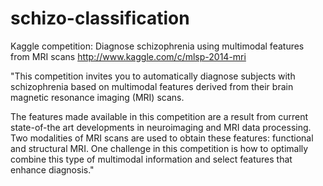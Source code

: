 schizo-classification
=====================

Kaggle competition: Diagnose schizophrenia using multimodal features from MRI scans
http://www.kaggle.com/c/mlsp-2014-mri

"This competition invites you to automatically diagnose subjects with schizophrenia based on multimodal features derived from their brain magnetic resonance imaging (MRI) scans.

The features made available in this competition are a result from current state-of-the art developments in neuroimaging and MRI data processing. Two modalities of MRI scans are used to obtain these features: functional and structural MRI. One challenge in this competition is how to optimally combine this type of multimodal information and select features that enhance diagnosis."